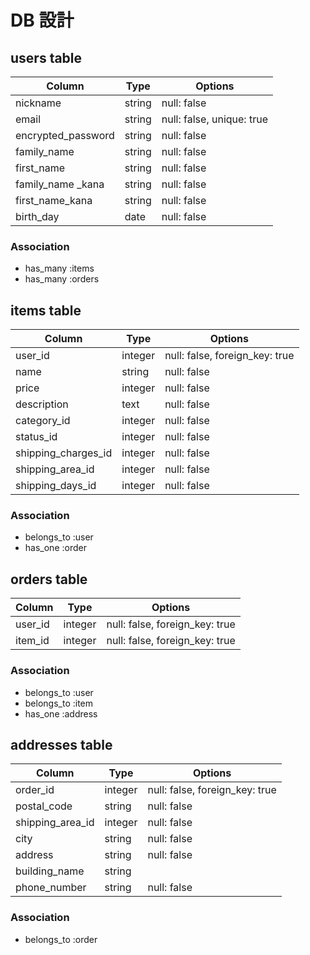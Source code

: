 # DB 設計

## users table

|Column             |Type   |Options                   |
|-------------------|-------|--------------------------|
|nickname           |string |null: false               |
|email              |string |null: false, unique: true |
|encrypted_password |string |null: false               |
|family_name        |string |null: false               |
|first_name         |string |null: false               |
|family_name _kana  |string |null: false               |
|first_name_kana    |string |null: false               |
|birth_day          |date   |null: false               |

### Association

* has_many :items
* has_many :orders

## items table

|Column              |Type    |Options                        |
|--------------------|--------|-------------------------------|
|user_id             |integer |null: false, foreign_key: true |
|name                |string  |null: false                    |
|price               |integer |null: false                    |
|description         |text    |null: false                    |
|category_id         |integer |null: false                    |
|status_id           |integer |null: false                    |
|shipping_charges_id |integer |null: false                    |
|shipping_area_id    |integer |null: false                    |
|shipping_days_id    |integer |null: false                    |

### Association

* belongs_to :user
* has_one :order

## orders table

|Column             |Type    |Options                        |
|-------------------|--------|-------------------------------|
|user_id            |integer |null: false, foreign_key: true |
|item_id            |integer |null: false, foreign_key: true |

### Association

* belongs_to :user
* belongs_to :item
* has_one :address

## addresses table

|Column             |Type    |Options                        |
|-------------------|--------|-------------------------------|
|order_id           |integer |null: false, foreign_key: true |
|postal_code        |string  |null: false                    |
|shipping_area_id   |integer |null: false                    |
|city               |string  |null: false                    |
|address            |string  |null: false                    |
|building_name      |string  |                               |
|phone_number       |string  |null: false                    |

### Association

* belongs_to :order